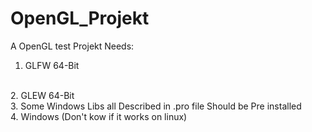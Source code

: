 # OpenGL_Projekt
A OpenGL test Projekt 
Needs:
<br>
1. GLFW 64-Bit
<br>
2. GLEW 64-Bit
<br>
3. Some Windows Libs all Described in .pro file 
   Should be Pre installed
 <br>
4. Windows (Don't kow if it works on linux)
